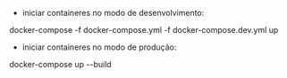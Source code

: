 - iniciar containeres no modo de desenvolvimento:

docker-compose -f docker-compose.yml -f docker-compose.dev.yml up

- iniciar containeres no modo de produção:

docker-compose up --build
